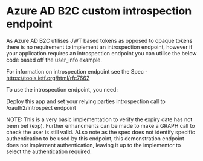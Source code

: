 # Azure AD B2C custom introspection endpoint

As Azure AD B2C utilises JWT based tokens as opposed to opaque tokens there is no requirement to implement an introspection endpoint, however if your application requires an introspection endpoint you can utilise the below code based off the user_info example.

For information on introspection endpoint see the Spec - https://tools.ietf.org/html/rfc7662

To use the introspection endpoint, you need:

Deploy this app and set your relying parties introspection call to  /oauth2/introspect endpoint

NOTE: This is a very basic implementation to verify the expiry date has not been bet (exp). Further enhancments can be made to make a GRAPH call to check the user is still valid.
ALso note as the spec does not identify specific authentication to be used by this endpoint, this demonstration endpoint does not implement authentication, leaving it up to the implementor to select the authentication required.